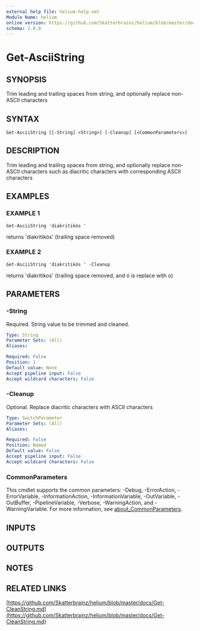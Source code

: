 ```yaml
---
external help file: helium-help.xml
Module Name: helium
online version: https://github.com/Skatterbrainz/helium/blob/master/docs/Get-CleanString.md
schema: 2.0.0
---
```


# Get-AsciiString

## SYNOPSIS
Trim leading and trailing spaces from string, and optionally replace non-ASCII characters

## SYNTAX

```
Get-AsciiString [[-String] <String>] [-Cleanup] [<CommonParameters>]
```

## DESCRIPTION
Trim leading and trailing spaces from string, and optionally replace non-ASCII characters
such as diacritic characters with corresponding ASCII characters

## EXAMPLES

### EXAMPLE 1
```
Get-AsciiString 'diakritikós '
```

returns 'diakritikós' (trailing space removed)

### EXAMPLE 2
```
Get-AsciiString 'diakritikós ' -Cleanup
```

returns 'diakritikos' (trailing space removed, and ó is replace with o)

## PARAMETERS

### -String
Required.
String value to be trimmed and cleaned.

```yaml
Type: String
Parameter Sets: (All)
Aliases:

Required: False
Position: 1
Default value: None
Accept pipeline input: False
Accept wildcard characters: False
```

### -Cleanup
Optional.
Replace diacritic characters with ASCII characters

```yaml
Type: SwitchParameter
Parameter Sets: (All)
Aliases:

Required: False
Position: Named
Default value: False
Accept pipeline input: False
Accept wildcard characters: False
```

### CommonParameters
This cmdlet supports the common parameters: -Debug, -ErrorAction, -ErrorVariable, -InformationAction, -InformationVariable, -OutVariable, -OutBuffer, -PipelineVariable, -Verbose, -WarningAction, and -WarningVariable. For more information, see [about_CommonParameters](http://go.microsoft.com/fwlink/?LinkID=113216).

## INPUTS

## OUTPUTS

## NOTES

## RELATED LINKS

[https://github.com/Skatterbrainz/helium/blob/master/docs/Get-CleanString.md](https://github.com/Skatterbrainz/helium/blob/master/docs/Get-CleanString.md)

